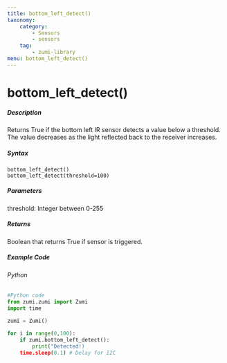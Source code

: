 ```yaml
---
title: bottom_left_detect()
taxonomy:
    category:
        - Sensors
        - sensors
    tag:
        - zumi-library
menu: bottom_left_detect()
---
```


# bottom_left_detect()

##### Description
Returns True if the bottom left IR sensor detects a value below a threshold. The value decreases as the light reflected back to the receiver increases.

##### Syntax
```bottom_left_detect()```<br />
```bottom_left_detect(threshold=100)```

##### Parameters
threshold: Integer between 0-255

##### Returns
Boolean that returns True if sensor is triggered. <br />

##### Example Code
###### Python
```python
#Python code
from zumi.zumi import Zumi
import time

zumi = Zumi()

for i in range(0,100):
    if zumi.bottom_left_detect():
        print("Detected!)
    time.sleep(0.1) # Delay for I2C

```